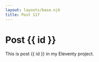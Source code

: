 ```yaml
---
layout: layouts/base.njk
title: Post 117
---
```


# Post {{ id }}

This is post {{ id }} in my Eleventy project.
